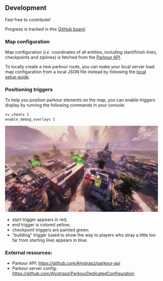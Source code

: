 ## Development

Feel free to contribute!

Progress is tracked in this [GitHub board](https://github.com/users/Alystrasz/projects/1).

### Map configuration

Map configuration (*i.e.* coordinates of all entities, including start/finish lines, checkpoints and ziplines) is fetched from the [Parkour API](https://github.com/Alystrasz/parkour-api).

To locally create a new parkour route, you can make your local server load map configuration from a local JSON file instead by following the [local setup guide](https://github.com/Alystrasz/Alystrasz.Parkour/blob/main/docs/LOCAL.md).

### Positioning triggers

To help you position parkour elements on the map, you can enable triggers display by running the following commands in your console:
```shell
sv_cheats 1
enable_debug_overlays 1
```

![Screenshot of triggers on mp_thaw](https://raw.githubusercontent.com/Alystrasz/Alystrasz.Parkour/main/assets/triggers.png)

* start trigger appears in red;
* end trigger is colored yellow;
* checkpoint triggers are painted green;
* "building" trigger (used to show the way to players who stray a little too far from starting line) appears in blue.

### External resources:

* Parkour API: https://github.com/Alystrasz/parkour-api
* Parkour server config: https://github.com/Alystrasz/ParkourDedicatedConfiguration
